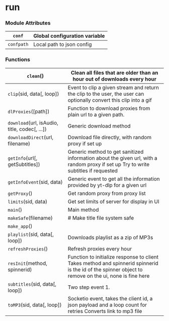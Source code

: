 # run

### Module Attributes

| `conf`     | Global configuration variable   |
|------------|---------------------------------|
| `confpath` | Local path to json config       |

### Functions

| `clean`()                                     | Clean all files that are older than an hour out of downloads every hour                                                                               |
|-----------------------------------------------|-------------------------------------------------------------------------------------------------------------------------------------------------------|
| `clip`(sid, data[, loop])                     | Event to clip a given stream and return the clip to the user, the user can optionally convert this clip into a gif                                    |
| `dlProxies`([path])                           | Function to download proxies from plain url to a given path.                                                                                          |
| `download`(url, isAudio, title, codec[, ...]) | Generic download method                                                                                                                               |
| `downloadDirect`(url, filename)               | Download file directly, with random proxy if set up                                                                                                   |
| `getInfo`(url[, getSubtitles])                | Generic method to get sanitized information about the given url, with a random proxy if set up Try to write subtitles if requested                    |
| `getInfoEvent`(sid, data)                     | Generic event to get all the information provided by yt-dlp for a given url                                                                           |
| `getProxy`()                                  | Get random proxy from proxy list                                                                                                                      |
| `limits`(sid, data)                           | Get set limits of server for display in UI                                                                                                            |
| `main`()                                      | Main method                                                                                                                                           |
| `makeSafe`(filename)                          | # Make title file system safe                                                                                                                         |
| `make_app`()                                  |                                                                                                                                                       |
| `playlist`(sid, data[, loop])                 | Downloads playlist as a zip of MP3s                                                                                                                   |
| `refreshProxies`()                            | Refresh proxies every hour                                                                                                                            |
| `resInit`(method, spinnerid)                  | Function to initialize response to client Takes method and spinnerid spinnerid is the id of the spinner object to remove on the ui, none is fine here |
| `subtitles`(sid, data[, loop])                | Two step event 1.                                                                                                                                     |
| `toMP3`(sid, data[, loop])                    | Socketio event, takes the client id, a json payload and a loop count for retries Converts link to mp3 file                                            |
